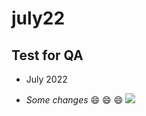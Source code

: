 # july22
## Test for QA
- July 2022

- *Some changes* :smile: :smile: :smile:
![](https://www.wizcase.com/wp-content/uploads/2022/03/GitHub-Logo.png)

